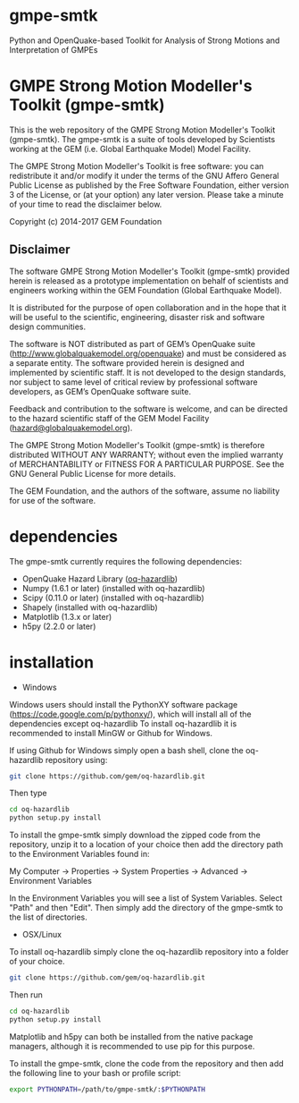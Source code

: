 gmpe-smtk
=========

Python and OpenQuake-based Toolkit for Analysis of Strong Motions and Interpretation of GMPEs

GMPE Strong Motion Modeller's Toolkit (gmpe-smtk)
====

This is the web repository of the GMPE Strong Motion Modeller's Toolkit
(gmpe-smtk). The gmpe-smtk is a suite of tools developed by Scientists 
working at the GEM (i.e. Global Earthquake Model) Model Facility. 

The GMPE Strong Motion Modeller's Toolkit is free software: you can redistribute 
it and/or modify it under the terms of the GNU Affero General Public 
License as published by the Free Software Foundation, either version 
3 of the License, or (at your option) any later version. Please take 
a minute of your time to read the disclaimer below.

Copyright (c) 2014-2017 GEM Foundation


Disclaimer
----

The software GMPE Strong Motion Modeller's Toolkit (gmpe-smtk) provided herein 
is released as a prototype implementation on behalf of scientists and 
engineers working within the GEM Foundation (Global Earthquake Model). 

It is distributed for the purpose of open collaboration and in the 
hope that it will be useful to the scientific, engineering, disaster
risk and software design communities. 

The software is NOT distributed as part of GEM’s OpenQuake suite 
(http://www.globalquakemodel.org/openquake) and must be considered as a 
separate entity. The software provided herein is designed and implemented 
by scientific staff. It is not developed to the design standards, nor 
subject to same level of critical review by professional software 
developers, as GEM’s OpenQuake software suite.  

Feedback and contribution to the software is welcome, and can be 
directed to the hazard scientific staff of the GEM Model Facility 
(hazard@globalquakemodel.org). 

The GMPE Strong Motion Modeller's Toolkit (gmpe-smtk) is therefore
distributed WITHOUT ANY WARRANTY; without even the implied warranty
of MERCHANTABILITY or FITNESS FOR A PARTICULAR PURPOSE.
See the GNU General Public License for more details.

The GEM Foundation, and the authors of the software, assume no 
liability for use of the software.


dependencies
============

The gmpe-smtk currently requires the following dependencies:


* OpenQuake Hazard Library ([oq-hazardlib](https://github.com/gem/oq-hazardlib))
* Numpy (1.6.1 or later) (installed with oq-hazardlib)
* Scipy (0.11.0 or later) (installed with oq-hazardlib)
* Shapely (installed with oq-hazardlib)
* Matplotlib (1.3.x or later)
* h5py (2.2.0 or later)

installation
============

* Windows

Windows users should install the PythonXY software package (https://code.google.com/p/pythonxy/), which will install all of the dependencies except oq-hazardlib 
To install oq-hazardlib it is recommended to install MinGW or Github for Windows.

If using Github for Windows simply open a bash shell, clone the oq-hazardlib
repository using:

```bash
git clone https://github.com/gem/oq-hazardlib.git
```

Then type

```bash
cd oq-hazardlib
python setup.py install
```

To install the gmpe-smtk simply download the zipped code from the repository,
unzip it to a location of your choice then add the directory path to
the Environment Variables found in:

My Computer -> Properties -> System Properties -> Advanced -> Environment Variables

In the Environment Variables you will see a list of System Variables. Select
"Path" and then "Edit". Then simply add the directory of the gmpe-smtk to the
list of directories.

* OSX/Linux

To install oq-hazardlib simply clone the oq-hazardlib repository into a folder
of your choice.

```bash
git clone https://github.com/gem/oq-hazardlib.git
```

Then run

```bash
cd oq-hazardlib
python setup.py install
```

Matplotlib and h5py can both be installed from the native package managers,
although it is recommended to use pip for this purpose.

To install the gmpe-smtk, clone the code from the repository and then
add the following line to your bash or profile script:

```bash
export PYTHONPATH=/path/to/gmpe-smtk/:$PYTHONPATH
```
